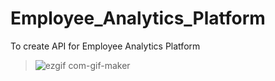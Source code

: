 # Employee_Analytics_Platform
To create API for Employee Analytics Platform

>![ezgif com-gif-maker](https://user-images.githubusercontent.com/62739618/216839007-f396db99-c522-4306-b3e4-e5b43f7fe4ea.gif)
